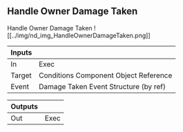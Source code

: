 ## Handle Owner Damage Taken
Handle Owner Damage Taken
![[../img/nd_img_HandleOwnerDamageTaken.png]]

|Inputs||
|--|--|
| In | Exec |
| Target | Conditions Component Object Reference |
| Event | Damage Taken Event Structure (by ref) |

|Outputs||
|--|--|
| Out | Exec |

